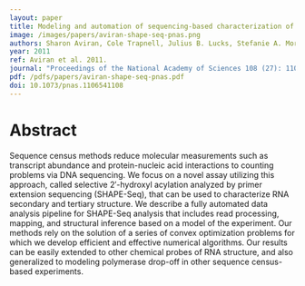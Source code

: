 ```yaml
---
layout: paper
title: Modeling and automation of sequencing-based characterization of RNA structure
image: /images/papers/aviran-shape-seq-pnas.png
authors: Sharon Aviran, Cole Trapnell, Julius B. Lucks, Stefanie A. Mortimer, Shujun Luo, Gary P. Schroth, Jennifer A. Doudna, Adam P. Arkin, Lior Pachter.
year: 2011
ref: Aviran et al. 2011.
journal: "Proceedings of the National Academy of Sciences 108 (27): 11069-11074."
pdf: /pdfs/papers/aviran-shape-seq-pnas.pdf
doi: 10.1073/pnas.1106541108
---
```


# Abstract

Sequence census methods reduce molecular measurements such as transcript abundance and protein-nucleic acid interactions to counting problems via DNA sequencing. We focus on a novel assay utilizing this approach, called selective 2′-hydroxyl acylation analyzed by primer extension sequencing (SHAPE-Seq), that can be used to characterize RNA secondary and tertiary structure. We describe a fully automated data analysis pipeline for SHAPE-Seq analysis that includes read processing, mapping, and structural inference based on a model of the experiment. Our methods rely on the solution of a series of convex optimization problems for which we develop efficient and effective numerical algorithms. Our results can be easily extended to other chemical probes of RNA structure, and also generalized to modeling polymerase drop-off in other sequence census-based experiments.